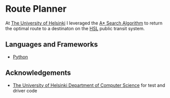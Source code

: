 # Route Planner

At [The University of Helsinki](https://www.helsinki.fi/en) I leveraged the [A* Search Algorithm](https://medium.com/anubhav-shrimal/perceptron-algorithm-1b387058ecfb) to return the optimal route to a destinaton on the [HSL](https://www.hsl.fi/en) public transit system.

## Languages and Frameworks

* [Python](https://www.python.org/)

## Acknowledgements

* [The University of Helsinki Department of Computer Science](https://www.helsinki.fi/en/computer-science) for test and driver code
